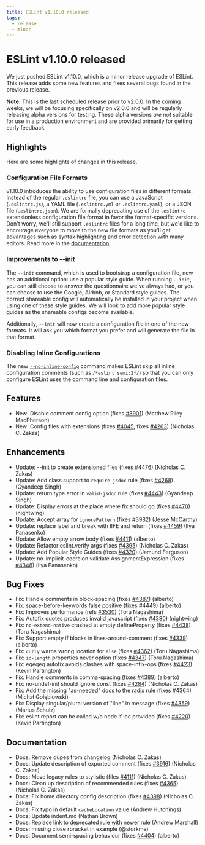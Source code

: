 ```yaml
---
title: ESLint v1.10.0 released
tags:
  - release
  - minor
---
```

# ESLint v1.10.0 released

We just pushed ESLint v1.10.0, which is a minor release upgrade of ESLint. This release adds some new features and fixes several bugs found in the previous release.

**Note:** This is the last scheduled release prior to v2.0.0. In the coming weeks, we will be focusing specifically on v2.0.0 and will be regularly releasing alpha versions for testing. These alpha versions *are not* suitable for use in a production environment and are provided primarily for getting early feedback.

## Highlights

Here are some highlights of changes in this release.

### Configuration File Formats

v1.10.0 introduces the ability to use configuration files in different formats. Instead of the regular `.eslintrc` file, you can use a JavaScript (`.eslintrc.js`), a YAML file (`.eslintrc.yml` or `.eslintrc.yaml`), or a JSON file (`.eslintrc.json`). We are formally deprecating use of the `.eslintrc` extensionless configuration file format in favor the format-specific versions. Don't worry, we'll still support `.eslintrc` files for a long time, but we'd like to encourage everyone to move to the new file formats as you'll get advantages such as syntax highlighting and error detection with many editors. Read more in the [documentation](https://eslint.org/docs/user-guide/configuring#configuration-file-formats).

### Improvements to --init

The `--init` command, which is used to bootstrap a configuration file, now has an additional option: use a popular style guide. When running `--init`, you can still choose to answer the questionnaire we've always had, or you can choose to use the Google, Airbnb, or Standard style guides. The correct shareable config will automatically be installed in your project when using one of these style guides. We will look to add more popular style guides as the shareable configs become available.

Additionally, `--init` will now create a configuration file in one of the new formats. It will ask you which format you prefer and will generate the file in that format.

### Disabling Inline Configurations

The new [`--no-inline-config`](https://eslint.org/docs/user-guide/command-line-interface.html#no-inline-config) command makes ESLint skip all inline configuration comments (such as `/*eslint semi:2*/`) so that you can only configure ESLint uses the command line and configuration files.





## Features


* New: Disable comment config option (fixes [#3901](https://github.com/eslint/eslint/issues/3901)) (Matthew Riley MacPherson)
* New: Config files with extensions (fixes [#4045](https://github.com/eslint/eslint/issues/4045), fixes [#4263](https://github.com/eslint/eslint/issues/4263)) (Nicholas C. Zakas)




## Enhancements


* Update: --init to create extensioned files (fixes [#4476](https://github.com/eslint/eslint/issues/4476)) (Nicholas C. Zakas)
* Update: Add class support to `require-jsdoc` rule (fixes [#4268](https://github.com/eslint/eslint/issues/4268)) (Gyandeep Singh)
* Update: return type error in `valid-jsdoc` rule (fixes [#4443](https://github.com/eslint/eslint/issues/4443)) (Gyandeep Singh)
* Update: Display errors at the place where fix should go (fixes [#4470](https://github.com/eslint/eslint/issues/4470)) (nightwing)
* Update: Accept array for `ignorePattern` (fixes [#3982](https://github.com/eslint/eslint/issues/3982)) (Jesse McCarthy)
* Update: replace label and break with IIFE and return (fixes [#4459](https://github.com/eslint/eslint/issues/4459)) (Ilya Panasenko)
* Update: Allow empty arrow body (fixes [#4411](https://github.com/eslint/eslint/issues/4411)) (alberto)
* Update: Refactor eslint.verify args (fixes [#4395](https://github.com/eslint/eslint/issues/4395)) (Nicholas C. Zakas)
* Update: Add Popular Style Guides (fixes [#4320](https://github.com/eslint/eslint/issues/4320)) (Jamund Ferguson)
* Update: no-implicit-coercion validate AssignmentExpression (fixes [#4348](https://github.com/eslint/eslint/issues/4348)) (Ilya Panasenko)




## Bug Fixes


* Fix: Handle comments in block-spacing (fixes [#4387](https://github.com/eslint/eslint/issues/4387)) (alberto)
* Fix: space-before-keywords false positive (fixes [#4449](https://github.com/eslint/eslint/issues/4449)) (alberto)
* Fix: Improves performance (refs [#3530](https://github.com/eslint/eslint/issues/3530)) (Toru Nagashima)
* Fix: Autofix quotes produces invalid javascript (fixes [#4380](https://github.com/eslint/eslint/issues/4380)) (nightwing)
* Fix: `no-extend-native` crashed at empty defineProperty (fixes [#4438](https://github.com/eslint/eslint/issues/4438)) (Toru Nagashima)
* Fix: Support empty if blocks in lines-around-comment (fixes [#4339](https://github.com/eslint/eslint/issues/4339)) (alberto)
* Fix: `curly` warns wrong location for `else` (fixes [#4362](https://github.com/eslint/eslint/issues/4362)) (Toru Nagashima)
* Fix: `id-length` properties never option (fixes [#4347](https://github.com/eslint/eslint/issues/4347)) (Toru Nagashima)
* Fix: eqeqeq autofix avoids clashes with space-infix-ops (fixes [#4423](https://github.com/eslint/eslint/issues/4423)) (Kevin Partington)
* Fix: Handle comments in comma-spacing (fixes [#4389](https://github.com/eslint/eslint/issues/4389)) (alberto)
* Fix: no-undef-init should ignore const (fixes [#4284](https://github.com/eslint/eslint/issues/4284)) (Nicholas C. Zakas)
* Fix: Add the missing "as-needed" docs to the radix rule (fixes [#4364](https://github.com/eslint/eslint/issues/4364)) (Michał Gołębiowski)
* Fix: Display singular/plural version of "line" in message (fixes [#4359](https://github.com/eslint/eslint/issues/4359)) (Marius Schulz)
* Fix: eslint.report can be called w/o node if loc provided (fixes [#4220](https://github.com/eslint/eslint/issues/4220)) (Kevin Partington)




## Documentation


* Docs: Remove dupes from changelog (Nicholas C. Zakas)
* Docs: Update description of exported comment (fixes [#3916](https://github.com/eslint/eslint/issues/3916)) (Nicholas C. Zakas)
* Docs: Move legacy rules to stylistic (files [#4111](https://github.com/eslint/eslint/issues/4111)) (Nicholas C. Zakas)
* Docs: Clean up description of recommended rules (fixes [#4365](https://github.com/eslint/eslint/issues/4365)) (Nicholas C. Zakas)
* Docs: Fix home directory config description (fixes [#4398](https://github.com/eslint/eslint/issues/4398)) (Nicholas C. Zakas)
* Docs: Fix typo in default `cacheLocation` value (Andrew Hutchings)
* Docs: Update indent.md (Nathan Brown)
* Docs: Replace link to deprecated rule with newer rule (Andrew Marshall)
* Docs: missing close rbracket in example (@storkme)
* Docs: Document semi-spacing behaviour (fixes [#4404](https://github.com/eslint/eslint/issues/4404)) (alberto)
